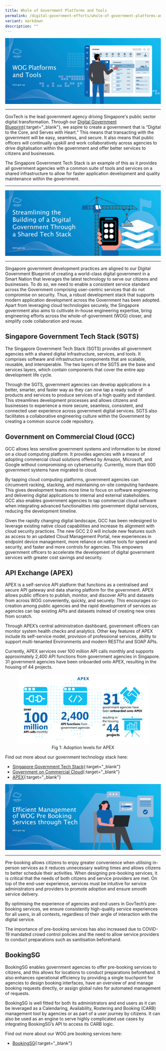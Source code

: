 ```yaml
---
title: Whole of Government Platforms and Tools
permalink: /digital-government-efforts/whole-of-government-platforms-and-tools/
variant: markdown
description: ""
---
```

![WOG Platforms and Tools](/images/digital-transformation/WOG-platforms-and-tools-header-banner.png)

---

GovTech is the lead government agency driving Singapore's public sector digital transformation. Through our [Digital Government Blueprint](https://www.tech.gov.sg/digital-government-blueprint/){:target="_blank"}, we aspire to create a government that is “Digital to the Core, and Serves with Heart.” This means that transacting with the government will be easy, seamless, and secure. It also means that public officers will continually upskill and work collaboratively across agencies to drive digitalisation within the government and offer better services to citizens and businesses. 

The Singapore Government Tech Stack is an example of this as it provides all government agencies with a common suite of tools and services on a shared infrastructure to allow for faster application development and quality maintenance within the government. 

---

![Streamlining the Building of a Digital Government Through a Shared Tech Stack](/images/digital-transformation/Streamlining_the_Building_of_a_Digital_Government_Through_a_Shared_Tech_Stack_Banner.png)

---

Singapore government development practices are aligned to our Digital Government Blueprint of creating a world-class digital government in a Smart Nation that leverages the latest technology to serve our citizens and businesses. To do so, we need to enable a consistent service standard across the Government comprising user-centric services that do not compromise on security.  Thus, a robust development stack that supports modern application development across the Government has been adopted. Apart from leveraging cloud technologies securely, the Singapore government also aims to cultivate in-house engineering expertise, bring engineering efforts across the whole-of-government (WOG) closer, and simplify code collaboration and reuse. 

## Singapore Government Tech Stack (SGTS)

The Singapore Government Tech Stack (SGTS) provides all government agencies with a shared digital infrastructure, services, and tools. It comprises software and infrastructure components that are scalable, reusable, and interoperable. The two layers of the SGTS are the base and services layers, which contain components that cover the entire app development life cycle. 

Through the SGTS, government agencies can develop applications in a better, smarter, and faster way as they can now tap a ready suite of products and services to produce services of a high quality and standard. This streamlines development processes and allows citizens and businesses to experience a more secure, seamless, consistent, and connected user experience across government digital services.  SGTS also facilitates a collaborative engineering culture within the Government by creating a common source code repository. 

## Government on Commercial Cloud (GCC)

GCC allows less sensitive government systems and information to be stored on a cloud computing platform. It provides agencies with a means of adopting commercial cloud solutions offered by Amazon, Microsoft, and Google without compromising on cybersecurity. Currently, more than 600 government systems have migrated to cloud.

By tapping cloud computing platforms, government agencies can circumvent racking, stacking, and maintaining on-site computing hardware. This gives development teams more time to focus on software engineering and delivering digital applications to internal and external stakeholders. GCC also enables government agencies to tap commercial cloud software when integrating advanced functionalities into government digital services, reducing the development timeline. 

Given the rapidly changing digital landscape, GCC has been redesigned to leverage existing native cloud capabilities and increase its alignment with cloud security practices. The new GCC 2.0 will include new features such as access to an updated Cloud Management Portal, new experiences in endpoint device management, more reliance on native tools for speed and security, and faster and more controls for agencies. This empowers government officers to accelerate the development of digital government services with greater cost savings and security. 

## API Exchange (APEX)

APEX is a self-service API platform that functions as a centralised and secure API gateway and data sharing platform for the government. APEX allows public officers to publish, monitor, and discover APIs and datasets from across WOG conveniently, quickly, and securely. This encourages co-creation among public agencies and the rapid development of services as agencies can tap existing APIs and datasets instead of creating new ones from scratch.  

Through APEX’s central administration dashboard, government officers can monitor system health checks and analytics. Other key features of APEX include its self-service model, provision of professional services, ability to support multi-tenanted Environments and modern RESTful and SOAP APIs.

Currently, APEX services over 100 million API calls monthly and supports approximately 2,400 API functions from government agencies in Singapore. 31 government agencies have been onboarded onto APEX, resulting in the housing of 44 projects.

<figure style="text-align: center">
  <img src="/images/digital-transformation/Fig_1_Streamlining_Topic_Article.png" alt="Fig 1: Adoption levels for APEX">
  <figcaption>Fig 1: Adoption levels for APEX </figcaption>
</figure>

Find out more about our government technology stack here:
* [Singapore Government Tech Stack](https://www.developer.tech.gov.sg/singapore-government-tech-stack/overview/index.html){:target="_blank"}
* [Government on Commercial Cloud](https://www.developer.tech.gov.sg/products/categories/infrastructure-and-hosting/government-on-commercial-cloud/overview.html){:target="_blank"}
* [APEX](https://www.developer.tech.gov.sg/products/categories/data-and-apis/apex/overview.html){:target="_blank"}

![Efficient Management of WOG Pre-Booking Services through Tech](/images/digital-transformation/Efficient_management_of_wog_pre_booking_services_header_banner.png)

---

Pre-booking allows citizens to enjoy greater convenience when utilising in-person services as it reduces unnecessary waiting times and allows citizens to better schedule their activities. When designing pre-booking services, it is critical that the needs of both citizens and service providers are met. On top of the end-user experience, services must be intuitive for service administrators and providers to promote adoption and ensure smooth service delivery. 

By optimising the experience of agencies and end users in GovTech’s pre-booking services, we ensure consistently high-quality service experiences for all users, in all contexts, regardless of their angle of interaction with the digital service. 

The importance of pre-booking services has also increased due to COVID-19 mandated crowd control policies and the need to allow service providers to conduct preparations such as sanitisation beforehand.

## BookingSG

BookingSG enables government agencies to offer pre-booking services to citizens, and this allows for locations to conduct preparations beforehand. It also enhances operational efficiency by providing a single touchpoint for agencies to design booking interfaces, have an overview of and manage booking requests directly, or assign global rules for automated management of requests.

BookingSG is well fitted for both its administrators and end users as it can be leveraged as a Calendaring, Availability, Rostering and Booking (CARB) management tool by agencies or as part of a user journey by citizens. It can also be used as an engine to serve highly complicated use cases by integrating BookingSG’s API to access its CARB logic. 

Find out more about our WOG pre booking services here:
* [BookingSG](https://www.developer.tech.gov.sg/products/categories/data-and-apis/bookingsg/overview.html){:target="_blank"}